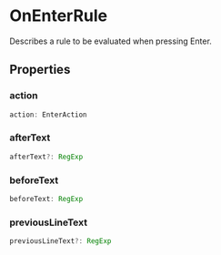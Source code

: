 # OnEnterRule

Describes a rule to be evaluated when pressing Enter.

## Properties

### action

```typescript
action: EnterAction
```

### afterText

```typescript
afterText?: RegExp
```

### beforeText

```typescript
beforeText: RegExp
```

### previousLineText

```typescript
previousLineText?: RegExp
```

